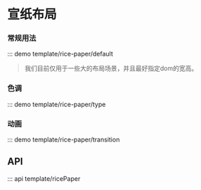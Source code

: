 # 宣纸布局

### 常规用法

::: demo template/rice-paper/default

> 我们目前仅用于一些大的布局场景，并且最好指定dom的宽高。

### 色调

::: demo template/rice-paper/type

### 动画

::: demo template/rice-paper/transition

## API

::: api template/ricePaper
